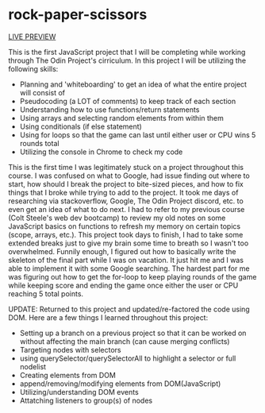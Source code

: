 # rock-paper-scissors

<a href="https://immonroe.github.io/rock-paper-scissors">LIVE PREVIEW</a>

This is the first JavaScript project that I will be completing while working through The Odin Project's cirriculum. In this project I will be utilizing the following skills:

- Planning and 'whiteboarding' to get an idea of what the entire project will consist of
- Pseudocoding (a LOT of comments) to keep track of each section
- Understanding how to use functions/return statements
- Using arrays and selecting random elements from within them
- Using conditionals (if else statement)
- Using for loops so that the game can last until either user or CPU wins 5 rounds total
- Utilizing the console in Chrome to check my code

This is the first time I was legitimately stuck on a project throughout this course. I was confused on what to Google, had issue finding out where to start, how should I break the project to bite-sized pieces, and how to fix things that I broke while trying to add to the project. It took me days of researching via stackoverflow, Google, The Odin Project discord, etc. to even get an idea of what to do next. I had to refer to my previous course (Colt Steele's web dev bootcamp) to review my old notes on some JavaScript basics on functions to refresh my memory on certain topics (scope, arrays, etc.). This project took days to finish, I had to take some extended breaks just to give my brain some time to breath so I wasn't too overwhelmed. Funnily enough, I figured out how to basically write the skeleton of the final part while I was on vacation. It just hit me and I was able to implement it with some Google searching. The hardest part for me was figuring out how to get the for-loop to keep playing rounds of the game while keeping score and ending the game once either the user or CPU reaching 5 total points. 

UPDATE: Returned to this project and updated/re-factored the code using DOM. Here are a few things I learned throughout this project:

- Setting up a branch on a previous project so that it can be worked on without affecting the main branch (can cause merging conflicts)
- Targeting nodes with selectors
- using querySelector/querySelectorAll to highlight a selector or full nodelist
- Creating elements from DOM
- append/removing/modifying elements from DOM(JavaScript)
- Utilizing/understanding DOM events
- Attatching listeners to group(s) of nodes
